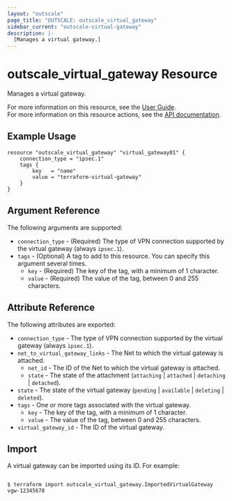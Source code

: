 ```yaml
---
layout: "outscale"
page_title: "OUTSCALE: outscale_virtual_gateway"
sidebar_current: "outscale-virtual-gateway"
description: |-
  [Manages a virtual gateway.]
---
```


# outscale_virtual_gateway Resource

Manages a virtual gateway.

For more information on this resource, see the [User Guide](https://docs.outscale.com/en/userguide/About-Virtual-Gateways.html).  
For more information on this resource actions, see the [API documentation](https://docs.outscale.com/api#3ds-outscale-api-virtualgateway).

## Example Usage

```hcl
resource "outscale_virtual_gateway" "virtual_gateway01" {
	connection_type = "ipsec.1"
	tags {
		key   = "name"
		value = "terraform-virtual-gateway"
	}
}
```

## Argument Reference

The following arguments are supported:

* `connection_type` - (Required) The type of VPN connection supported by the virtual gateway (always `ipsec.1`).
* `tags` - (Optional) A tag to add to this resource. You can specify this argument several times.
    * `key` - (Required) The key of the tag, with a minimum of 1 character.
    * `value` - (Required) The value of the tag, between 0 and 255 characters.

## Attribute Reference

The following attributes are exported:

* `connection_type` - The type of VPN connection supported by the virtual gateway (always `ipsec.1`).
* `net_to_virtual_gateway_links` - The Net to which the virtual gateway is attached.
    * `net_id` - The ID of the Net to which the virtual gateway is attached.
    * `state` - The state of the attachment (`attaching` \| `attached` \| `detaching` \| `detached`).
* `state` - The state of the virtual gateway (`pending` \| `available` \| `deleting` \| `deleted`).
* `tags` - One or more tags associated with the virtual gateway.
    * `key` - The key of the tag, with a minimum of 1 character.
    * `value` - The value of the tag, between 0 and 255 characters.
* `virtual_gateway_id` - The ID of the virtual gateway.

## Import

A virtual gateway can be imported using its ID. For example:

```console

$ terraform import outscale_virtual_gateway.ImportedVirtualGateway vgw-12345678

```
